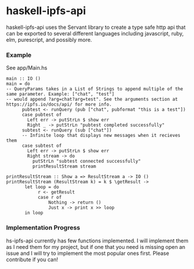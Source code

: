 # haskell-ipfs-api

haskell-ipfs-api uses the Servant library to create a type safe http api that can be exported to several different languages including javascript, ruby, elm, purescript, and possibly more.

### Example

See app/Main.hs
```
main :: IO ()
main = do
-- QueryParams takes in a List of Strings to append multiple of the same parameter. Example: ["chat", "test"]
-- would append ?arg=chat?arg=test". See the arguments section at https://ipfs.io/docs/api/ for more info.
      pubtest <- runQuery (pub ["chat", pubformat "this is a test"])
      case pubtest of
        Left err -> putStrLn $ show err
        Right _ -> putStrLn "pubtest completed successfully"
      subtest <- runQuery (sub ["chat"])
      -- Infinite loop that displays new messages when it recieves them
      case subtest of
        Left err -> putStrLn $ show err
        Right stream -> do
          putStrLn "subtest connected successfully"
          printResultStream stream

printResultStream :: Show a => ResultStream a -> IO ()
printResultStream (ResultStream k) = k $ \getResult ->
       let loop = do
            r <- getResult
            case r of
                Nothing -> return ()
                Just x -> print x >> loop
       in loop

```

### Implementation Progress
hs-ipfs-api currently has few functions implemented. I will implement them as I need them for my project, but if one that you need is missing open an issue and I will try to implement the most popular ones first. Please contribute if you can!


